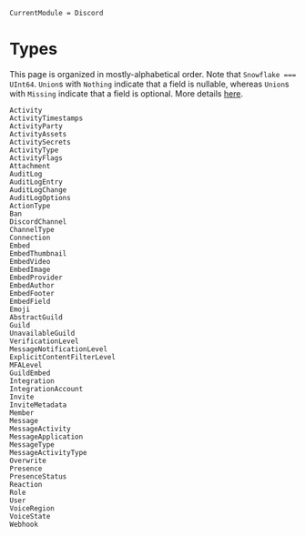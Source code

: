 ```@meta
CurrentModule = Discord
```

# Types

This page is organized in mostly-alphabetical order.
Note that `Snowflake ===  UInt64`.
`Union`s with `Nothing` indicate that a field is nullable, whereas `Union`s with `Missing` indicate that a field is optional.
More details [here](https://discordapp.com/developers/docs/reference#nullable-and-optional-resource-fields).

```@docs
Activity
ActivityTimestamps
ActivityParty
ActivityAssets
ActivitySecrets
ActivityType
ActivityFlags
Attachment
AuditLog
AuditLogEntry
AuditLogChange
AuditLogOptions
ActionType
Ban
DiscordChannel
ChannelType
Connection
Embed
EmbedThumbnail
EmbedVideo
EmbedImage
EmbedProvider
EmbedAuthor
EmbedFooter
EmbedField
Emoji
AbstractGuild
Guild
UnavailableGuild
VerificationLevel
MessageNotificationLevel
ExplicitContentFilterLevel
MFALevel
GuildEmbed
Integration
IntegrationAccount
Invite
InviteMetadata
Member
Message
MessageActivity
MessageApplication
MessageType
MessageActivityType
Overwrite
Presence
PresenceStatus
Reaction
Role
User
VoiceRegion
VoiceState
Webhook
```
